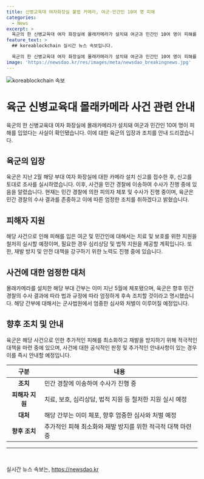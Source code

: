 ```yaml
---
title: 신병교육대 여자화장실 불법 카메라, 여군·민간인 10여 명 피해
categories:
  - News
excerpt: >
  육군의 한 신병교육대 여자 화장실에 몰래카메라가 설치돼 여군과 민간인 10여 명이 피해를 봤습니다. 육군은 사건을 조사하여 민간 경찰에 이송했으며, 민간 경찰은 현재 피의자를 구속하고 수사를 진행 중이라고 밝혔습니다. 해당 부대 간부는 이미 지난 5월에 구속됐으며, 군은 민간 경찰의 결과에 따라 엄정한 조치를 취할 예정이라고 전했습니다.
feature_text: >
  ## koreablockchain 실시간 뉴스 속보입니다.

  육군의 한 신병교육대 여자 화장실에 몰래카메라가 설치돼 여군과 민간인 10여 명이 피해를 봤습니다. 육군은 사건을 조사하여 민간 경찰에 이송했으며, 민간 경찰은 현재 피의자를 구속하고 수사를 진행 중이라고 밝혔습니다. 해당 부대 간부는 이미 지난 5월에 구속됐으며, 군은 민간 경찰의 결과에 따라 엄정한 조치를 취할 예정이라고 전했습니다.
image: 'https://newsdao.kr/res/images/meta/newsdao_breakingnews.jpg'
---
```


<p><img src="https://newsdao.kr/res/images/meta/newsdao_breakingnews.jpg" alt="koreablockchain 속보" /></p>

<h1>육군 신병교육대 몰래카메라 사건 관련 안내</h1>

<p data-ke-size="size16">육군의 한 신병교육대 여자 화장실에 몰래카메라가 설치돼 여군과 민간인 10여 명이 피해를 입었다는 사실이 확인됐습니다. 이에 대한 육군의 입장과 조치를 안내 드리겠습니다.</p>

<h2>육군의 입장</h2>

<p data-ke-size="size16">육군은 지난 2월 해당 부대 여자 화장실에 대한 카메라 설치 신고를 접수한 후, 신고를 토대로 조사를 실시하였습니다. 이후, 사건을 민간 경찰에 이송하여 수사가 진행 중에 있음을 알렸습니다. 현재는 민간 경찰에 의한 피의자 체포 및 수사가 진행 중이며, 육군은 민간 경찰의 수사 결과를 존중하고 이에 따른 엄정한 조치를 취하겠다고 밝혔습니다.</p>

<h2>피해자 지원</h2>

<p data-ke-size="size16">해당 사건으로 인해 피해를 입은 여군 및 민간인에 대해서는 치료 및 보호를 위한 지원을 철저히 실시할 예정이며, 필요한 경우 심리상담 및 법적 지원을 제공할 계획입니다. 또한, 재발 방지 및 안전 대책을 강구하기 위한 노력도 진행 중에 있습니다.</p>

<h2>사건에 대한 엄정한 대처</h2>

<p data-ke-size="size16">몰래카메라를 설치한 해당 부대 간부는 이미 지난 5월에 체포됐으며, 육군은 향후 민간 경찰의 수사 결과에 따라 법과 규정에 따라 엄정하게 후속 조치할 것이라고 명시했습니다. 해당 간부에 대해서는 군사법원에서 엄중한 심사와 처벌이 이루어질 예정입니다.</p>

<h2>향후 조치 및 안내</h2>

<p data-ke-size="size16">육군은 해당 사건으로 인한 추가적인 피해를 최소화하고 재발을 방지하기 위해 적극적인 대책을 마련 중에 있으며, 사건에 대한 공식적인 판정 및 추가적인 안내사항이 있는 경우 이를 즉시 안내할 예정입니다.</p>

<table>
    <thead>
        <tr>
            <th style="text-align: center;">구분</th>
            <th style="text-align: center;">내용</th>
        </tr>
    </thead>
    <tbody>
        <tr>
            <td style="text-align: center;"><b>조치</b></td>
            <td>민간 경찰에 이송하여 수사가 진행 중</td>
        </tr>
        <tr>
            <td style="text-align: center;"><b>피해자 지원</b></td>
            <td>치료, 보호, 심리상담, 법적 지원 등 철저한 지원 실시 예정</td>
        </tr>
        <tr>
            <td style="text-align: center;"><b>대처</b></td>
            <td>해당 간부는 이미 체포, 향후 엄중한 심사와 처벌 예정</td>
        </tr>
        <tr>
            <td style="text-align: center;"><b>향후 조치</b></td>
            <td>추가적인 피해 최소화와 재발 방지를 위한 적극적 대책 마련 중</td>
        </tr>
    </tbody>
</table>

<hr>

<p data-ke-size="size16">&nbsp;</p>
실시간 뉴스 속보는, <a href="https://newsdao.kr" rel="dofollow">https://newsdao.kr</a>


